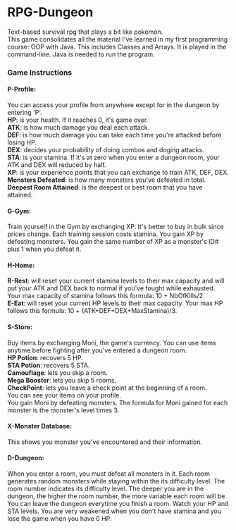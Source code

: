 # RPG-Dungeon
Text-based survival rpg that plays a bit like pokemon.  
This game consolidates all the material I've learned in my first programming course: OOP with Java. This includes Classes and Arrays. It is played in the command-line. Java is needed to run the program.

### Game Instructions
#### P-Profile: 
You can access your profile from anywhere except for in the dungeon by entering 'P'.  
__HP__: is your health. If it reaches 0, it's game over.  
__ATK__: is how much damage you deal each attack.  
__DEF__: is how much damage you can take each time you're attacked before losing HP.  
__DEX__: decides your probability of doing combos and doging attacks.  
__STA__: is your stamina. If it's at zero when you enter a dungeon room, your ATK and DEX will reduced by half.  
__XP__: is your experience points that you can exchange to train ATK, DEF, DEX.  
__Monsters Defeated__: is how many monsters you've defeated in total.  
__Deepest Room Attained__: is the deepest or best room that you have attained.  

#### G-Gym: 
Train yourself in the Gym by exchanging XP. It's better to buy in bulk since prices change. Each training session costs stamina. You gain XP by defeating monsters. You gain the same number of XP as a monster's ID# plus 1 when you defeat it. 

#### H-Home: 
__R-Rest__: will reset your current stamina levels to their max capacity and will put your ATK and DEX back to normal if you've fought while exhausted. Your max capacity of stamina follows this formula: 10 + NbOfKills/2.  
__E-Eat__: will reset your current HP levels to their max capacity. Your max HP follows this formula: 10 + (ATK+DEF+DEX+MaxStamina)/3.   

#### S-Store: 
Buy items by exchanging Moni, the game's currency. You can use items anytime before fighting after you've entered a dungeon room.  
__HP Potion__: recovers 5 HP.  
__STA Potion__: recovers 5 STA.  
__Camouflage__: lets you skip a room.  
__Mega Booster__: lets you skip 5 rooms.  
__CheckPoint__: lets you leave a check point at the beginning of a room.  
You can see your items on your profile.  
You gain Moni by defeating monsters. The formula for Moni gained for each monster is the monster's level times 3.  

#### X-Monster Database: 
This shows you monster you've encountered and their information.  

#### D-Dungeon: 
When you enter a room, you must defeat all monsters in it. Each room generates random monsters while staying within the its difficulty level. The room number indicates its difficulty level. The deeper you are in the dungeon, the higher the room number, the more variable each room will be. You can leave the dungeon everytime you finish a room. Watch your HP and STA levels. You are very weakened when you don't have stamina and you lose the game when you have 0 HP.  

